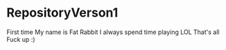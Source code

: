 # RepositoryVerson1
First time 
My name is Fat Rabbit 
I always spend time playing LOL
That's all
Fuck up :)

